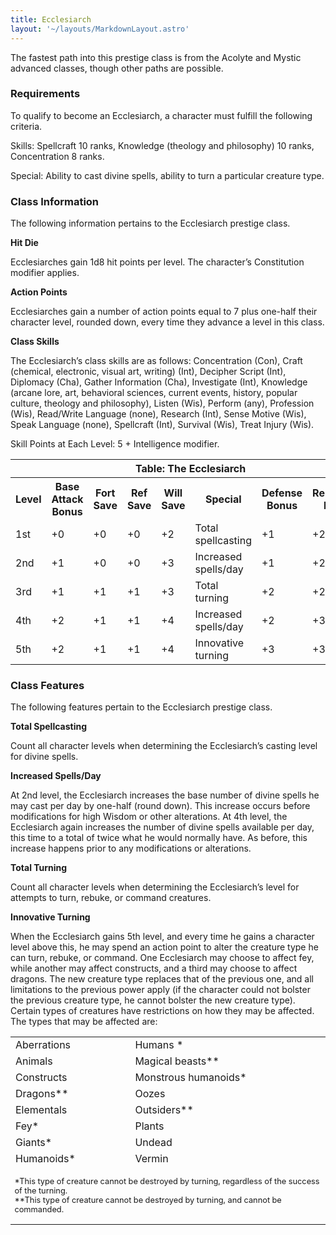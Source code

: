 ```yaml
---
title: Ecclesiarch
layout: '~/layouts/MarkdownLayout.astro'
---
```

The fastest path into this prestige class is from the Acolyte and Mystic
advanced classes, though other paths are possible.

###  Requirements

To qualify to become an Ecclesiarch, a character must fulfill the following
criteria.

Skills: Spellcraft 10 ranks, Knowledge (theology and philosophy) 10 ranks,
Concentration 8 ranks.

Special: Ability to cast divine spells, ability to turn a particular creature
type.

###  Class Information

The following information pertains to the Ecclesiarch prestige class.

**Hit Die**

Ecclesiarches gain 1d8 hit points per level. The character’s Constitution
modifier applies.

**Action Points**

Ecclesiarches gain a number of action points equal to 7 plus one-half their
character level, rounded down, every time they advance a level in this class.

**Class Skills**

The Ecclesiarch’s class skills are as follows: Concentration (Con), Craft
(chemical, electronic, visual art, writing) (Int), Decipher Script (Int),
Diplomacy (Cha), Gather Information (Cha), Investigate (Int), Knowledge
(arcane lore, art, behavioral sciences, current events, history, popular
culture, theology and philosophy), Listen (Wis), Perform (any), Profession
(Wis), Read/Write Language (none), Research (Int), Sense Motive (Wis), Speak
Language (none), Spellcraft (Int), Survival (Wis), Treat Injury (Wis).

Skill Points at Each Level: 5 + Intelligence modifier.


<table> <tr> <th colspan="8"> Table: The Ecclesiarch </th> </tr> <tr> <th> Level </th> <th> Base Attack Bonus </th> <th> Fort Save </th> <th> Ref Save </th> <th> Will Save </th> <th> Special </th> <th> Defense Bonus </th> <th> Reputation Bonus </th> </tr> <tr> <td> 1st </td> <td> +0 </td> <td> +0 </td> <td> +0 </td> <td> +2 </td> <td> Total spellcasting </td> <td> +1 </td> <td> +2 </td> </tr> <tr class="shaded"> <td> 2nd </td> <td> +1 </td> <td> +0 </td> <td> +0 </td> <td> +3 </td> <td> Increased spells/day </td> <td> +1 </td> <td> +2 </td> </tr> <tr> <td> 3rd </td> <td> +1 </td> <td> +1 </td> <td> +1 </td> <td> +3 </td> <td> Total turning </td> <td> +2 </td> <td> +2 </td> </tr> <tr class="shaded"> <td> 4th </td> <td> +2 </td> <td> +1 </td> <td> +1 </td> <td> +4 </td> <td> Increased spells/day </td> <td> +2 </td> <td> +3 </td> </tr> <tr> <td> 5th </td> <td> +2 </td> <td> +1 </td> <td> +1 </td> <td> +4 </td> <td> Innovative turning </td> <td> +3 </td> <td> +3 </td> </tr> </table>



###  Class Features

The following features pertain to the Ecclesiarch prestige class.

**Total Spellcasting**

Count all character levels when determining the Ecclesiarch’s casting level
for divine spells.

**Increased Spells/Day**

At 2nd level, the Ecclesiarch increases the base number of divine spells he
may cast per day by one-half (round down). This increase occurs before
modifications for high Wisdom or other alterations. At 4th level, the
Ecclesiarch again increases the number of divine spells available per day,
this time to a total of twice what he would normally have. As before, this
increase happens prior to any modifications or alterations.

**Total Turning**

Count all character levels when determining the Ecclesiarch’s level for
attempts to turn, rebuke, or command creatures.

**Innovative Turning**

When the Ecclesiarch gains 5th level, and every time he gains a character
level above this, he may spend an action point to alter the creature type he
can turn, rebuke, or command. One Ecclesiarch may choose to affect fey, while
another may affect constructs, and a third may choose to affect dragons. The
new creature type replaces that of the previous one, and all limitations to
the previous power apply (if the character could not bolster the previous
creature type, he cannot bolster the new creature type). Certain types of
creatures have restrictions on how they may be affected. The types that may be
affected are:


<table> <tr> <td> Aberrations </td> <td> Humans * </td> </tr> <tr class="shaded"> <td> Animals </td> <td> Magical beasts** </td> </tr> <tr> <td> Constructs </td> <td> Monstrous humanoids* </td> </tr> <tr class="shaded"> <td> Dragons** </td> <td> Oozes </td> </tr> <tr> <td> Elementals </td> <td> Outsiders** </td> </tr> <tr class="shaded"> <td> Fey* </td> <td> Plants </td> </tr> <tr> <td> Giants* </td> <td> Undead </td> </tr> <tr class="shaded"> <td> Humanoids* </td> <td> Vermin </td> </tr> <tr> <td colspan="2" style="font-size: .8em; text-align: left"> <p> *This type of creature cannot be destroyed by turning, regardless of the success of the turning. <br/> **This type of creature cannot be destroyed by turning, and cannot be commanded. </p> </td> </tr> </table>



